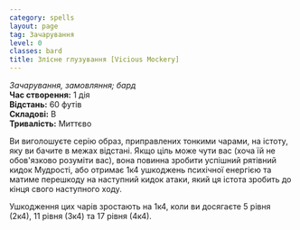 ```yaml
---
category: spells
layout: page
tag: Зачарування
level: 0
classes: bard
title: Злісне глузування [Vicious Mockery]
---
```


_Зачарування, замовляння; бард_   
**Час створення:** 1 дія    
**Відстань:** 60 футів    
**Складові:** В    
**Тривалість:** Миттєво    

Ви виголошуєте серію образ, приправлених тонкими чарами, на істоту, яку ви бачите в межах відстані. Якщо ціль може чути вас (хоча їй не обов'язково розуміти вас), вона повинна зробити успішний рятівний кидок Мудрості, або отримає 1к4 ушкоджень психічної енергією та матиме перешкоду на наступний кидок атаки, який ця істота зробить до кінця свого наступного ходу.    

Ушкодження цих чарів зростають на 1к4, коли ви досягаєте 5 рівня (2к4), 11 рівня (3к4) та 17 рівня (4к4).
